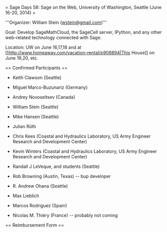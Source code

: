 = Sage Days 58: Sage on the Web, University of Washington, Seattle (June 16-20, 2014) =

'''Organizer: William Stein (wstein@gmail.com)'''

Goal: Develop SageMathCloud, the SageCell server, IPython, and any other web-related technology connected with Sage.

Location: UW on June 16,17,18 and at [[http://www.homeaway.com/vacation-rental/p906894|This House]] on June 19,20, etc.

== Confirmed Participants ==

 * Keith Clawson (Seattle)
 * Miguel Marco-Buzunariz (Germany)
 * Andrey Novoseltsev (Canada)
 * William Stein (Seattle)
 * Mike Hansen (Seattle)
 * Julian Rüth 
 * Chris Kees (Coastal and Hydraulics Laboratory, US Army Engineer Research and Development Center)
 * Kevin Winters (Coastal and Hydraulics Laboratory, US Army Engineer Research and Development Center)
 * Randall J LeVeque, and students (Seattle)
 * Rob Browning (Austin, Texas) -- bup developer
 * R. Andrew Ohana (Seattle)
 * Max Lieblich
 * Marcos Rodriguez (Spain)

 * Nicolas M. Thiéry (France) -- probably not coming

== Reimbursement Form ==
